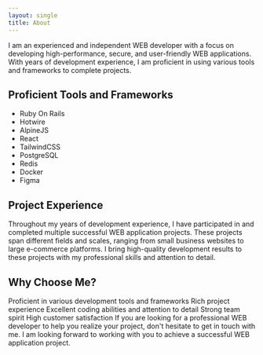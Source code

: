 ```yaml
---
layout: single
title: About
---
```


I am an experienced and independent WEB developer with a focus on developing high-performance, secure, and user-friendly WEB applications. With years of development experience, I am proficient in using various tools and frameworks to complete projects.

## Proficient Tools and Frameworks

* Ruby On Rails
* Hotwire
* AlpineJS
* React
* TailwindCSS
* PostgreSQL
* Redis
* Docker
* Figma

## Project Experience

Throughout my years of development experience, I have participated in and completed multiple successful WEB application projects. These projects span different fields and scales, ranging from small business websites to large e-commerce platforms. I bring high-quality development results to these projects with my professional skills and attention to detail.

## Why Choose Me?

Proficient in various development tools and frameworks
Rich project experience
Excellent coding abilities and attention to detail
Strong team spirit
High customer satisfaction
If you are looking for a professional WEB developer to help you realize your project, don't hesitate to get in touch with me. I am looking forward to working with you to achieve a successful WEB application project.

